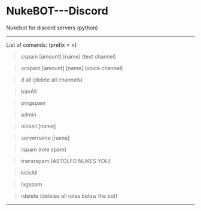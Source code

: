 # NukeBOT---Discord

Nukebot for discord servers (python)
__________________________________________________________________

List of comands:
(prefix = >)
>cspam [amount] [name] (text channel)

>vcspam [amount] [name] (voice channel)

>d all (delete all channels)

>banAll

>pingspam

>admin

>nickall [name]

>servername [name]

>rspam (role spam)

>transrspam (ASTOLFO NUKES YOU)

>kickAll

>lagspam

>rdelete (deletes all roles below the bot)

__________________________________________________________________
